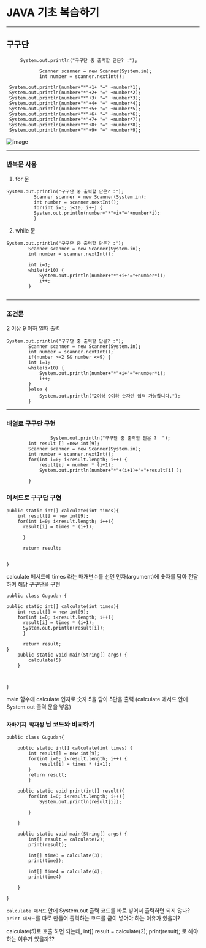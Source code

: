 # JAVA 기초 복습하기
---
## 구구단

```
     System.out.println("구구단 중 출력할 단은? :"); 
```

```
		 	Scanner scanner = new Scanner(System.in); 
		 	int number = scanner.nextInt();
```

```
 System.out.println(number+"*"+1+ "=" +number*1);
 System.out.println(number+"*"+2+ "=" +number*2);
 System.out.println(number+"*"+3+ "=" +number*3);
 System.out.println(number+"*"+4+ "=" +number*4);
 System.out.println(number+"*"+5+ "=" +number*5);
 System.out.println(number+"*"+6+ "=" +number*6);
 System.out.println(number+"*"+7+ "=" +number*7);
 System.out.println(number+"*"+8+ "=" +number*8);
 System.out.println(number+"*"+9+ "=" +number*9);
```

![image](https://user-images.githubusercontent.com/66653324/102690020-f70e0580-4245-11eb-8f40-5fbd84c4fe41.png)

----
### 반복문 사용

1. for 문


```
System.out.println("구구단 중 출력할 단은? :"); 
		  Scanner scanner = new Scanner(System.in); 
		  int number = scanner.nextInt(); 
		  for(int i=1; i<10; i++) {
		  System.out.println(number+"*"+i+"="+number*i); 
		  }

```

2. while 문


```
System.out.println("구구단 중 출력할 단은? :");
		Scanner scanner = new Scanner(System.in);
		int number = scanner.nextInt();
	
		int i=1;
		while(i<10) {
			System.out.println(number+"*"+i+"="+number*i);
			i++;
		}
	

```

----

### 조건문

2 이상 9 이하 일때 출력

```
System.out.println("구구단 중 출력할 단은? :");
		Scanner scanner = new Scanner(System.in);
		int number = scanner.nextInt();
		if(number >=2 && number <=9) {
		int i=1;
		while(i<10) {
			System.out.println(number+"*"+i+"="+number*i);
			i++;
		}
		}else {
			System.out.println("2이상 9이하 숫자만 입력 가능합니다.");
		}
```

---

### 배열로 구구단 구현

```
                System.out.println("구구단 중 출력할 단은 ?  ");
		int result [] =new int[9];
		Scanner scanner = new Scanner(System.in);
		int number = scanner.nextInt();
		for(int i=0; i<result.length; i++) {
			result[i] = number * (i+1);
			System.out.println(number+"*"+(i+1)+"="+result[i] );
			
		}

```


### 메서드로 구구단 구현

```
public static int[] calculate(int times){
    int result[] = new int[9];
    for(int i=0; i<result.length; i++){
      result[i] = times * (i+1);
      
      }
      
      return result;
	
 
}

```
calculate 메서드에 times 라는 매개변수를 선언
인자(argument)에 숫자를 담아 전달하여 해당 구구단을 구현


```
public class Gugudan {

public static int[] calculate(int times){
    int result[] = new int[9];
    for(int i=0; i<result.length; i++){
      result[i] = times * (i+1);
      System.out.println(result[i]);
      }
      
      return result;
}
	public static void main(String[] args) {
		calculate(5)
	}
	
	
	
}
```

main 함수에 calculate 인자로 숫자 5을 담아 
5단을 출력
(calculate 메서드 안에 System.out 출력 문을 넣음)

### `자바기지 박재성` 님 코드와 비교하기

```
public class Gugudan{

	public static int[] calculate(int times) {
		int result[] = new int[9];
		for(int i=0; i<result.length; i++) {
			result[i] = times * (i+1);	
		}
		return result;
		}
		
	public static void print(int[] result){
		for(int i=0; i<result.length; i++){
			System.out.println(result[i]);
		
		}
	
	}
		
	public static void main(String[] args) {
		int[] result = calculate(2);
		print(result);
		
		int[] time3 = calculate(3);
		print(time3);
		
		int[] time4 = calculate(4);
		print(time4)
		
	}

}
```

 `calculate 메서드` 안에 System.out 출력 코드를 바로 넣어서 출력하면 되지 않나?
 `print 메서드`를 따로 만들어 출력하는 코드를 굳이 넣어야 하는 이유가 있을까?
 
 calculate(5)로 호출 하면 되는데, 
 int[] result = calculate(2);
 print(result); 로 해야하는 이유가 있을까??
 
 


